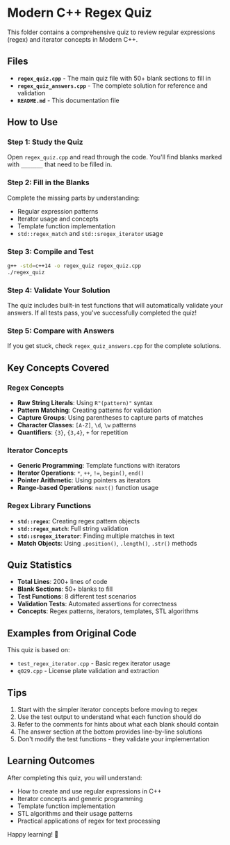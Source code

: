# Modern C++ Regex Quiz

This folder contains a comprehensive quiz to review regular expressions (regex) and iterator concepts in Modern C++.

## Files

- **`regex_quiz.cpp`** - The main quiz file with 50+ blank sections to fill in
- **`regex_quiz_answers.cpp`** - The complete solution for reference and validation
- **`README.md`** - This documentation file

## How to Use

### Step 1: Study the Quiz
Open `regex_quiz.cpp` and read through the code. You'll find blanks marked with `_______` that need to be filled in.

### Step 2: Fill in the Blanks
Complete the missing parts by understanding:
- Regular expression patterns
- Iterator usage and concepts
- Template function implementation
- `std::regex_match` and `std::sregex_iterator` usage

### Step 3: Compile and Test
```bash
g++ -std=c++14 -o regex_quiz regex_quiz.cpp
./regex_quiz
```

### Step 4: Validate Your Solution
The quiz includes built-in test functions that will automatically validate your answers. If all tests pass, you've successfully completed the quiz!

### Step 5: Compare with Answers
If you get stuck, check `regex_quiz_answers.cpp` for the complete solutions.

## Key Concepts Covered

### Regex Concepts
- **Raw String Literals**: Using `R"(pattern)"` syntax
- **Pattern Matching**: Creating patterns for validation
- **Capture Groups**: Using parentheses to capture parts of matches
- **Character Classes**: `[A-Z]`, `\d`, `\w` patterns
- **Quantifiers**: `{3}`, `{3,4}`, `+` for repetition

### Iterator Concepts
- **Generic Programming**: Template functions with iterators
- **Iterator Operations**: `*`, `++`, `!=`, `begin()`, `end()`
- **Pointer Arithmetic**: Using pointers as iterators
- **Range-based Operations**: `next()` function usage

### Regex Library Functions
- **`std::regex`**: Creating regex pattern objects
- **`std::regex_match`**: Full string validation
- **`std::sregex_iterator`**: Finding multiple matches in text
- **Match Objects**: Using `.position()`, `.length()`, `.str()` methods

## Quiz Statistics

- **Total Lines**: 200+ lines of code
- **Blank Sections**: 50+ blanks to fill
- **Test Functions**: 8 different test scenarios
- **Validation Tests**: Automated assertions for correctness
- **Concepts**: Regex patterns, iterators, templates, STL algorithms

## Examples from Original Code

This quiz is based on:
- `test_regex_iterator.cpp` - Basic regex iterator usage
- `q029.cpp` - License plate validation and extraction

## Tips

1. Start with the simpler iterator concepts before moving to regex
2. Use the test output to understand what each function should do
3. Refer to the comments for hints about what each blank should contain
4. The answer section at the bottom provides line-by-line solutions
5. Don't modify the test functions - they validate your implementation

## Learning Outcomes

After completing this quiz, you will understand:
- How to create and use regular expressions in C++
- Iterator concepts and generic programming
- Template function implementation
- STL algorithms and their usage patterns
- Practical applications of regex for text processing

Happy learning! 🚀